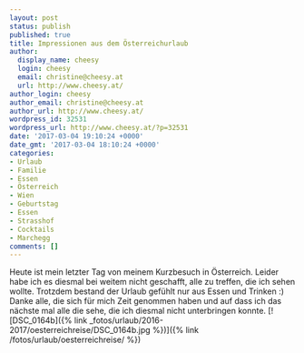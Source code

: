 ```yaml
---
layout: post
status: publish
published: true
title: Impressionen aus dem Österreichurlaub
author:
  display_name: cheesy
  login: cheesy
  email: christine@cheesy.at
  url: http://www.cheesy.at/
author_login: cheesy
author_email: christine@cheesy.at
author_url: http://www.cheesy.at/
wordpress_id: 32531
wordpress_url: http://www.cheesy.at/?p=32531
date: '2017-03-04 19:10:24 +0000'
date_gmt: '2017-03-04 18:10:24 +0000'
categories:
- Urlaub
- Familie
- Essen
- Österreich
- Wien
- Geburtstag
- Essen
- Strasshof
- Cocktails
- Marchegg
comments: []
---
```

Heute ist mein letzter Tag von meinem Kurzbesuch in Österreich. Leider habe ich es diesmal bei weitem nicht geschafft, alle zu treffen, die ich sehen wollte. Trotzdem bestand der Urlaub gefühlt nur aus Essen und Trinken :)
Danke alle, die sich für mich Zeit genommen haben und auf dass ich das nächste mal alle die sehe, die ich diesmal nicht unterbringen konnte.
[![DSC_0164b]({% link _fotos/urlaub/2016-2017/oesterreichreise/DSC_0164b.jpg %})]({% link /fotos/urlaub/oesterreichreise/ %})
